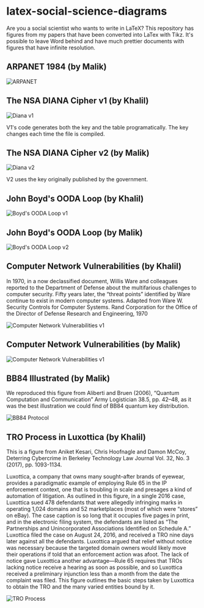 # latex-social-science-diagrams
Are you a social scientist who wants to write in LaTeX? This repository has figures from my papers that have been converted into LaTex with Tikz. It's possible to leave Word behind and have much prettier documents with figures that have infinite resolution.

## ARPANET 1984 (by Malik)

![ARPANET](arpanet.png) 

## The NSA DIANA Cipher v1 (by Khalil)

![Diana v1](dianav1.png)

V1's code generates both the key and the table programatically. The key changes each time the file is compiled.

## The NSA DIANA Cipher v2 (by Malik)

![Diana v2](dianav2.png) 

V2 uses the key originally published by the government.

## John Boyd's OODA Loop (by Khalil)

![Boyd's OODA Loop v1](boydoodav1.png) 

## John Boyd's OODA Loop (by Malik)

![Boyd's OODA Loop v2](boydoodav2.png) 

## Computer Network Vulnerabilities (by Khalil)

In 1970, in a now declassified document, Willis Ware and colleagues reported to the Department of Defense about the multifarious challenges to computer security. Fifty years later, the “threat points” identified by Ware continue to exist in modern computer systems. Adapted from Ware W. Security Controls for Computer Systems. Rand Corporation for the Office of the Director of Defense Research and Engineering, 1970

![Computer Network Vulnerabilities v1](cnvv1.png)

## Computer Network Vulnerabilities (by Malik)

![Computer Network Vulnerabilities v1](cnvv2.png)

## BB84 Illustrated (by Malik)

We reproduced this figure from Aliberti and Bruen (2006), “Quantum Computation and Communication” Army Logistician 38.5, pp. 42–48, as it was the best illustration we could find of BB84 quantum key distribution.

![BB84 Protocol](bb84.png) 

## TRO Process in Luxottica (by Khalil)

This is a figure from Aniket Kesari, Chris Hoofnagle and Damon McCoy, Deterring Cybercrime in Berkeley Technology Law Journal Vol. 32, No. 3 (2017), pp. 1093-1134. 

Luxottica, a company that owns many sought–after brands of eyewear, provides a paradigmatic example of employing Rule 65 in the IP enforcement context, one that is troubling in scale and presages a kind of automation of litigation. As outlined in this figure, in a single 2016 case, Luxottica sued 478 defendants that were allegedly infringing marks in operating 1,024 domains and 52 marketplaces (most of which were “stores” on eBay). The case caption is so long that it occupies five pages in print, and in the electronic filing system, the defendants are listed as “The Partnerships and Unincorporated Associations Identified on Schedule A.” Luxottica filed the case on August 24, 2016, and received a TRO nine days later against all the defendants. Luxottica argued that relief without notice was necessary because the targeted domain owners would likely move their operations if told that an enforcement action was afoot. The lack of notice gave Luxottica another advantage—Rule 65 requires that TROs lacking notice receive a hearing as soon as possible, and so Luxottica received a preliminary injunction less than a month from the date the complaint was filed. This figure outlines the basic steps taken by Luxottica to obtain the TRO and the many varied entities bound by it. 

![TRO Process](luxottica.png) 
